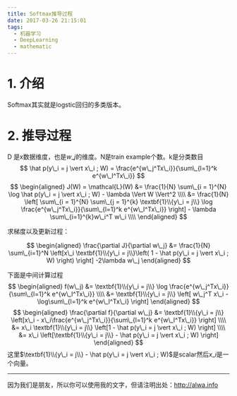```yaml
---
title: Softmax推导过程
date: 2017-03-26 21:15:01
tags:
  - 机器学习
  - DeepLearning
  - mathematic
---
```


# 1. 介绍
Softmax其实就是logstic回归的多类版本。

<!-- more -->

# 2. 推导过程

D 是x数据维度，也是$w\_j$的维度。N是train example个数。k是分类数目
$$
\hat p(y\_i = j \vert x\_i ; W) = \frac{e^{w\_j^Tx\_i}}{\sum\_{l=1}^k e^{w\_l^Tx\_i}}
$$
$$
\begin{aligned}
J(W) = \mathcal{L}(W) &= \frac{1}{N} \sum\_{i = 1}^{N} \log \hat p(y\_i = j \vert x\_i ; W) - \lambda \Vert W \Vert^2 \\\\
&= \frac{1}{N} \left[ \sum\_{i = 1}^{N}  \sum\_{j = 1}^{k} \textbf{1}\\{y\_i = j\\} \log  \frac{e^{w\_j^Tx\_i}}{\sum\_{l=1}^k e^{w\_l^Tx\_i}} \right] - \lambda \sum\_{i=1}^{k}w\_i^T w\_i \\\\
\end{aligned}
$$

求梯度以及更新过程：

$$
\begin{aligned}
\frac{\partial J}{\partial w\_j} &= \frac{1}{N} \sum\_{i=1}^N \left[x\_i \textbf{1}\\{y\_i = j\\}\left( 1 -  \hat p(y\_i = j \vert x\_i ; W)  \right)  \right]  -2\lambda w\_j
\end{aligned}
$$

下面是中间计算过程
$$
\begin{aligned}
f(w\_j) &= \textbf{1}\\{y\_i = j\\} \log \frac{e^{w\_j^Tx\_i}}{\sum\_{l=1}^k e^{w\_l^Tx\_i}} \\\\ 
&= \textbf{1}\\{y\_i = j\\} \left[ w\_j^T x\_i - \log\sum\_{l=1}^k e^{w\_l^Tx\_i} \right]
\end{aligned}
$$
$$
\begin{aligned}
\frac{\partial f}{\partial w\_j} &= \textbf{1}\\{y\_i = j\\} \left[x\_i - x\_i\frac{e^{w\_j^Tx\_i}}{\sum\_{l=1}^k e^{w\_l^Tx\_i}} \right] \\\\
&= x\_i \textbf{1}\\{y\_i = j\\} \left[1 -  \hat p(y\_i = j \vert x\_i ; W)  \right] \\\\
&= x\_i  \left[\textbf{1}\\{y\_i = j\\} -  \hat p(y\_i = j \vert x\_i ; W)  \right]
\end{aligned}
$$
这里$\textbf{1}\\{y\_i = j\\} -  \hat p(y\_i = j \vert x\_i ; W)$是scalar然后$x\_i$是一个向量。


----

因为我们是朋友，所以你可以使用我的文字，但请注明出处：http://alwa.info